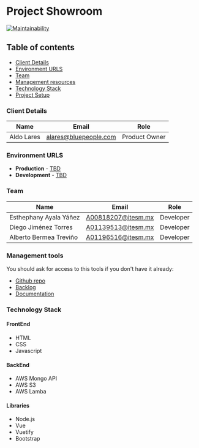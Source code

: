 # Project Showroom

[![Maintainability](https://api.codeclimate.com/v1/badges/70f84980dbc81bc670c6/maintainability)](https://codeclimate.com/github/ProyectoIntegrador2018/blue-lab/maintainability)

## Table of contents

* [Client Details](#client-details)
* [Environment URLS](#environment-urls)
* [Team](#team)
* [Management resources](#management-resources)
* [Technology Stack](#technology-stack)
* [Project Setup](#proyect-setup)
<!-- * [Running the stack for development](#running-the-stack-for-development)
* [Stop the project](#stop-the-project)
* [Restoring the database](#restoring-the-database)
* [Debugging](#debugging)
* [Running specs](#running-specs)
* [Checking code for potential issues](#checking-code-for-potential-issues) -->


### Client Details

| Name               | Email             | Role |
| ------------------ | ----------------- | ---- |
| Aldo Lares | alares@bluepeople.com | Product Owner  |


### Environment URLS

* **Production** - [TBD](TBD)
* **Development** - [TBD](TBD)

### Team

| Name           | Email             | Role        |
| -------------- | ----------------- | ----------- |
| Esthephany Ayala Yáñez | A00818207@itesm.mx | Developer |
| Diego Jiménez Torres | A01139513@itesm.mx | Developer |
| Alberto Bermea Treviño | A01196516@itesm.mx| Developer |

### Management tools

You should ask for access to this tools if you don't have it already:

* [Github repo](https://github.com/ProyectoIntegrador2018/blue-lab)
* [Backlog](https://github.com/ProyectoIntegrador2018/blue-lab/projects/1)
* [Documentation](https://drive.com)
<!-- * [Heroku](https://crowdfront-staging.herokuapp.com/)  -->
<!-- ## Development -->

### Technology Stack

#### FrontEnd
* HTML
* CSS
* Javascript

#### BackEnd
* AWS Mongo API 
* AWS S3
* AWS Lamba

#### Libraries
* Node.js
* Vue
* Vuetify
* Bootstrap

<!-- ### Project Setup


### Running the stack for Development


### Stop the project


### Restoring the database


### Debugging


### Running specs


### Checking code for potential issues
 -->
